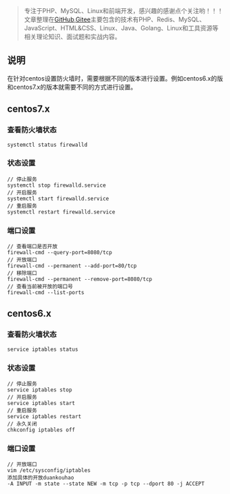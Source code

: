 > 专注于PHP、MySQL、Linux和前端开发，感兴趣的感谢点个关注哟！！！文章整理在[GitHub](https://github.com/bruceqiq/code_study),[Gitee](https://gitee.com/bruce_qiq/code_study)主要包含的技术有PHP、Redis、MySQL、JavaScript、HTML&CSS、Linux、Java、Golang、Linux和工具资源等相关理论知识、面试题和实战内容。

## 说明
在针对centos设置防火墙时，需要根据不同的版本进行设置。例如centos6.x的版和centos7.x的版本就需要不同的方式进行设置。

## centos7.x

### 查看防火墙状态
```shell
systemctl status firewalld
```
### 状态设置
```shell
// 停止服务
systemctl stop firewalld.service
// 开启服务
systemctl start firewalld.service
// 重启服务
systemctl restart firewalld.service
```
### 端口设置
```shell
// 查看端口是否开放
firewall-cmd --query-port=8080/tcp
// 开放端口
firewall-cmd --permanent --add-port=80/tcp
// 移除端口
firewall-cmd --permanent --remove-port=8080/tcp
// 查看当前被开放的端口号
firewall-cmd --list-ports
```

## centos6.x

### 查看防火墙状态
```shell
service iptables status
```
### 状态设置
```shell
// 停止服务
service iptables stop
// 开启服务
service iptables start
// 重启服务
service iptables restart
// 永久关闭
chkconfig iptables off
```
### 端口设置
```shell
// 开放端口
vim /etc/sysconfig/iptables
添加具体的开放duankouhao 
-A INPUT -m state --state NEW -m tcp -p tcp --dport 80 -j ACCEPT
```